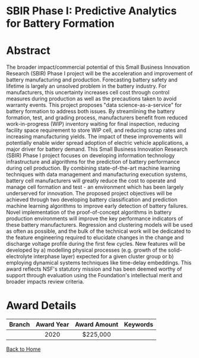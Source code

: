 
SBIR Phase I: Predictive Analytics for Battery Formation
========================================================

# Abstract


The broader impact/commercial potential of this Small Business Innovation Research (SBIR) Phase I project will be the acceleration and improvement of battery manufacturing and production. Forecasting battery safety and lifetime is largely an unsolved problem in the battery industry. For manufacturers, this uncertainty increases cell cost through control measures during production as well as the precautions taken to avoid warranty events. This project proposes "data science-as-a-service" for battery formation to address both issues. By streamlining the battery formation, test, and grading process, manufacturers benefit from reduced work-in-progress (WIP) inventory waiting for final inspection, reducing facility space requirement to store WIP cell, and reducing scrap rates and increasing manufacturing yields. The impact of these improvements will potentially enable wider spread adoption of electric vehicle applications, a major driver for battery demand. This Small Business Innovation Research (SBIR) Phase I project focuses on developing information technology infrastructure and algorithms for the prediction of battery performance during cell production. By combining state-of-the-art machine learning techniques with data management and manufacturing execution systems, battery cell manufacturers will greatly reduce the cost to operate and manage cell formation and test - an environment which has been largely underserved for innovation. The proposed project objectives will be achieved through two developing battery classification and prediction machine learning algorithms to improve early detection of battery failures. Novel implementation of the proof-of-concept algorithms in battery production environments will improve the key performance indicators of these battery manufacturers. Regression and clustering models will be used as often as possible, and the bulk of the technical work will be dedicated to the feature engineering required to elucidate changes in the change and discharge voltage profile during the first few cycles. New features will be developed by a) modelling physical processes (e.g. growth of the solid-electrolyte interphase layer) expected for a given cluster group or b) employing dynamical systems techniques like time-delay embeddings. This award reflects NSF's statutory mission and has been deemed worthy of support through evaluation using the Foundation's intellectual merit and broader impacts review criteria.  

# Award Details

|Branch|Award Year|Award Amount|Keywords|
| :---: | :---: | :---: | :---: |
||2020|$225,000||
  
  


[Back to Home](https://github.com/chrischow/dod_sbir_awards/Reports/JT/#633)